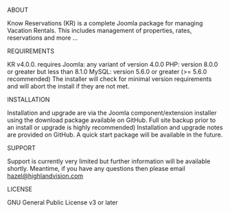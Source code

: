 ABOUT

Know Reservations (KR) is a complete Joomla package for managing Vacation Rentals. This includes management of properties, rates, reservations and more ...

REQUIREMENTS

KR v4.0.0. requires
Joomla: any variant of version 4.0.0
PHP: version 8.0.0 or greater but less than 8.1.0
MySQL: version 5.6.0 or greater (>= 5.6.0 recommended)
The installer will check for minimal version requirements and will abort the install if they are not met.

INSTALLATION

Installation and upgrade are via the Joomla component/extension installer using the download package available on GitHub. Full site backup prior to an install or upgrade is highly recommended)
Installation and upgrade notes are provided on GitHub.
A quick start package will be available in the future.

SUPPORT

Support is currently very limited but further information will be available shortly.  Meantime, if you have any questions then please email hazel@highlandvision.com

LICENSE

GNU General Public License v3 or later
